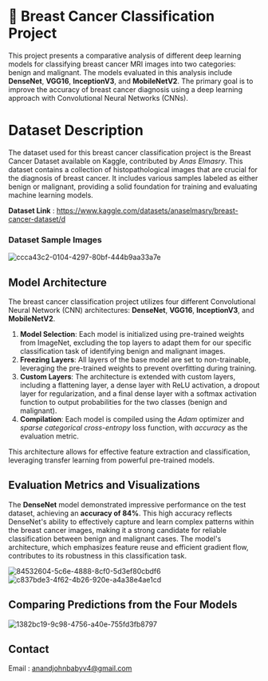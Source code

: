 # 🎀 Breast Cancer Classification Project
This project presents a comparative analysis of different deep learning models for classifying breast cancer MRI images into two categories: benign and malignant. The models evaluated in this analysis include **DenseNet**, **VGG16**, **InceptionV3**, and **MobileNetV2**. The primary goal is to improve the accuracy of breast cancer diagnosis using a deep learning approach with Convolutional Neural Networks (CNNs).

# Dataset Description
The dataset used for this breast cancer classification project is the Breast Cancer Dataset available on Kaggle, contributed by *Anas Elmasry*. This dataset contains a collection of histopathological images that are crucial for the diagnosis of breast cancer. It includes various samples labeled as either benign or malignant, providing a solid foundation for training and evaluating machine learning models.

**Dataset Link** :  https://www.kaggle.com/datasets/anaselmasry/breast-cancer-dataset/d
### Dataset Sample Images
![ccca43c2-0104-4297-80bf-444b9aa33a7e](https://github.com/user-attachments/assets/4f48df59-07ec-41fd-b99f-933e4a7cab25)



## Model Architecture

The breast cancer classification project utilizes four different Convolutional Neural Network (CNN) architectures: **DenseNet**, **VGG16**, **InceptionV3**, and **MobileNetV2**. 

1. **Model Selection**: Each model is initialized using pre-trained weights from ImageNet, excluding the top layers to adapt them for our specific classification task of identifying benign and malignant images.
2. **Freezing Layers**: All layers of the base model are set to non-trainable, leveraging the pre-trained weights to prevent overfitting during training.
3. **Custom Layers**: The architecture is extended with custom layers, including a flattening layer, a dense layer with ReLU activation, a dropout layer for regularization, and a final dense layer with a softmax activation function to output probabilities for the two classes (benign and malignant).
4. **Compilation**: Each model is compiled using the *Adam* optimizer and *sparse categorical cross-entropy* loss function, with *accuracy* as the evaluation metric.

This architecture allows for effective feature extraction and classification, leveraging transfer learning from powerful pre-trained models.

## Evaluation Metrics and Visualizations
The **DenseNet** model demonstrated impressive performance on the test dataset, achieving an **accuracy of 84%**. This high accuracy reflects DenseNet's ability to effectively capture and learn complex patterns within the breast cancer images, making it a strong candidate for reliable classification between benign and malignant cases. The model's architecture, which emphasizes feature reuse and efficient gradient flow, contributes to its robustness in this classification task.


 ![84532604-5c6e-4888-8cf0-5d3ef80cbdf6](https://github.com/user-attachments/assets/acfd2d6f-19ba-435b-ac86-6d6c0b3939b7)
![c837bde3-4f62-4b26-920e-a4a38e4ae1cd](https://github.com/user-attachments/assets/c3897931-8244-4ffa-ba1d-792c19972320)

## Comparing Predictions from the Four Models

![1382bc19-9c98-4756-a40e-755fd3fb8797](https://github.com/user-attachments/assets/730a2558-e1c5-4274-a8f0-99a77f84ed67)

## Contact
Email : anandjohnbabyv4@gmail.com
